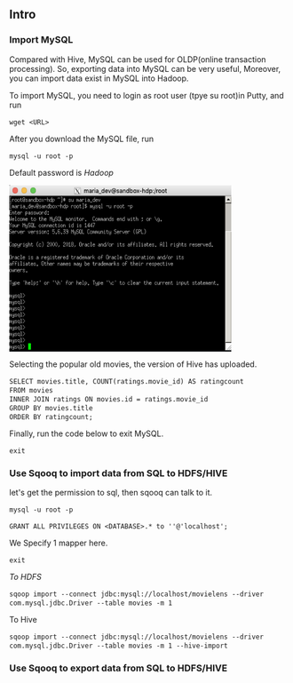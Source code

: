 ## Intro

### Import MySQL
Compared with Hive, MySQL can be used for OLDP(online transaction processing). So, exporting data into MySQL can be very useful, Moreover, you can import data exist in MySQL into Hadoop.

To import MySQL, you need to login as root user (tpye su root)in Putty, and run 

```
wget <URL>
```

After you download the MySQL file, run

```
mysql -u root -p
```

Default password is *Hadoop*

<img align ="center" src="https://github.com/Irissq28/Big_Data/blob/master/Images/putty.png" width="400" height="300"/>


Selecting the popular old movies, the version of Hive has uploaded.

```{mysql}
SELECT movies.title, COUNT(ratings.movie_id) AS ratingcount 
FROM movies 
INNER JOIN ratings ON movies.id = ratings.movie_id 
GROUP BY movies.title 
ORDER BY ratingcount;
```

Finally, run the code below to exit MySQL.

```{mysql}
exit
```

### Use Sqooq to import data from SQL to HDFS/HIVE 


let's get the permission to sql, then sqooq can talk to it.

```
mysql -u root -p
```

```
GRANT ALL PRIVILEGES ON <DATABASE>.* to ''@'localhost';
```

We Specify 1 mapper here.

```
exit
```

*To HDFS*


```
sqoop import --connect jdbc:mysql://localhost/movielens --driver com.mysql.jdbc.Driver --table movies -m 1
```

To Hive
```
sqoop import --connect jdbc:mysql://localhost/movielens --driver com.mysql.jdbc.Driver --table movies -m 1 --hive-import

```


### Use Sqooq to export data from SQL to HDFS/HIVE 

